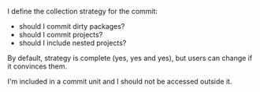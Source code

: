 I define the collection strategy for the commit: 

- should I commit dirty packages?
- should I commit projects?
- should I include nested projects?

By default, strategy is complete (yes, yes and yes), but users can change if it convinces them.

I'm included in a commit unit and I should not  be accessed outside it. 